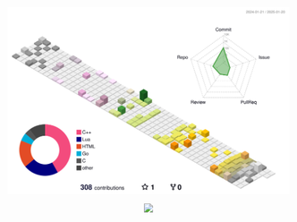 <p align="center" >
	<picture>
	  <source media="(prefers-color-scheme: dark)"  srcset="https://raw.githubusercontent.com/yksen/yksen/output-3d/night.svg" />
	  <source media="(prefers-color-scheme: light)" srcset="https://raw.githubusercontent.com/yksen/yksen/output-3d/day.svg" />
	  <img alt="github profile contributions chart"    src="https://raw.githubusercontent.com/yksen/yksen/output-3d/day.svg" />
	</picture>
</p>

<div align="center">
    <img src="https://komarev.com/ghpvc/?username=yksen&color=fe428e&base=1400" />
</div>